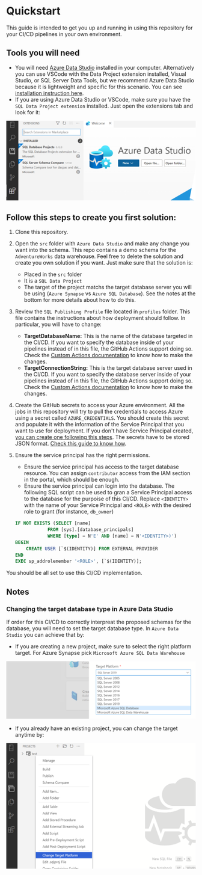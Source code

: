 # Quickstart

This guide is intended to get you up and running in using this repository for your CI/CD pipelines in your own environment.

## Tools you will need

 - You will need [Azure Data Studio](https://docs.microsoft.com/en-us/sql/azure-data-studio/download-azure-data-studio) installed in your computer. Alternatively you can use VSCode with the Data Project extension installed, Visual Studio, or SQL Server Data Tools, but we recommend Azure Data Studio because it is lightweight and specific for this scenario. You can see [installation instruction here](https://docs.microsoft.com/en-us/sql/azure-data-studio/download-azure-data-studio). 
 - If you are using Azure Data Studio or VSCode, make sure you have the `SQL Data Project extension` installed. Just open the extensions tab and look for it:

 ![](images/ads-extension.png)

## Follow this steps to create you first solution:

 1. Clone this repository.
 2. Open the `src` folder with `Azure Data Studio` and make any change you want into the schema. This repo contains a demo schema for the `AdventureWorks` data warehouse. Feel free to delete the solution and create you own solution if you want. Just make sure that the solution is:
    - Placed in the `src` folder
    - It is a `SQL Data Project`
    - The target of the project matchs the target database server you will be using (`Azure Synapse` vs `Azure SQL Database`). See the notes at the bottom for more details about how to do this.
 3. Review the `SQL Publishing Profile` file located in `profiles` folder. This file contains the instructions about how deployment should follow. In particular, you will have to change:
    - **TargetDatabaseName:** This is the name of the database targeted in the CI/CD. If you want to specify the database inside of your pipelines instead of in this file, the GitHub Actions support doing so. Check the [Custom Actions documentation](actions.md) to know how to make the changes.
    - **TargetConnectionString:** This is the target database server used in the CI/CD. If you want to specify the database server inside of your pipelines instead of in this file, the GitHub Actions support doing so. Check the [Custom Actions documentation](actions.md) to know how to make the changes.
 4. Create the GitHub secrets to access your Azure environment. All the jobs in this repository will try to pull the credentials to access Azure using a secret called `AZURE_CREDENTIALS`. You should create this secret and populate it with the information of the Service Principal that you want to use for deployment. If you don't have Service Principal created, [you can create one following this steps](https://docs.microsoft.com/en-us/azure/active-directory/develop/howto-create-service-principal-portal). The secrets have to be stored JSON format. [Check this guide to know how](https://github.com/marketplace/actions/azure-login#configure-deployment-credentials).
 5. Ensure the service principal has the right permissions.
    - Ensure the service principal has access to the target database resource. You can assign `contributor` access from the IAM section in the portal, which should be enough.
    - Ensure the service principal can login into the database. The following SQL script can be used to gran a Service Principal access to the database for the purpoise of this CI/CD. Replace `<IDENTITY>` with the name of your Service Principal and `<ROLE>` with the desired role to grant (for instance, `db_owner`)

    ```sql
    IF NOT EXISTS (SELECT [name]
                FROM [sys].[database_principals]
                WHERE [type] = N'E' AND [name] = N'<IDENTITY>)')
    BEGIN
        CREATE USER [`$(IDENTITY)] FROM EXTERNAL PROVIDER
    END
    EXEC sp_addrolemember '<ROLE>', [`$(IDENTITY)];
    ```

You should be all set to use this CI/CD implementation.

## Notes

### Changing the target database type in Azure Data Studio

If order for this CI/CD to correctly interpreat the proposed schemas for the database, you will need to set the target database type. In `Azure Data Studio` you can achieve that by:

 - If you are creating a new project, make sure to select the right platform target. For Azure Synapse pick `Microsoft Azure SQL Data Warehouse`

![](images/ads-new-project.png)

 - If you already have an existing project, you can change the target anytime by:

![](images/ads-change-target.png)
